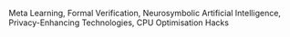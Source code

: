 Meta Learning, Formal Verification, Neurosymbolic Artificial Intelligence, Privacy-Enhancing Technologies, CPU Optimisation Hacks
